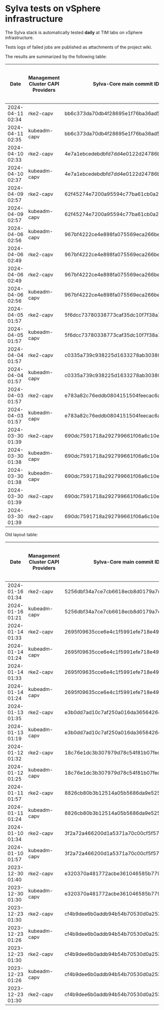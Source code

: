 # Sylva tests on vSphere infrastructure

The Sylva stack is automatically tested **daily** at TIM labs on vSphere infrastructure.

Tests logs of failed jobs are published as attachments of the project wiki.

The results are summarized by the following table:

| Date                      | Management Cluster CAPI Providers | Sylva-Core main commit ID        | Management cluster result                    | Workload cluster result              | Test logs (only for failed tests) |
|---------------------------|-----------------------------------|----------------------------------|----------------------------------------------|--------------------------------------|-----------------------------------|
|2024-04-11 02:34|rke2-capv|bb6c373da70db4f28695e1f76ba36ad598cbef65|:white_check_mark:|:white_check_mark:||
|2024-04-11 02:35|kubeadm-capv|bb6c373da70db4f28695e1f76ba36ad598cbef65|:white_check_mark:|:white_check_mark:||
|2024-04-10 02:33|rke2-capv|4e7a1ebcedebdbfd7dd4e0122d24786b9ec19de3|:white_check_mark:|:white_check_mark:||
|2024-04-10 02:37|kubeadm-capv|4e7a1ebcedebdbfd7dd4e0122d24786b9ec19de3|:white_check_mark:|:white_check_mark:||
|2024-04-09 02:57|rke2-capv|62f45274e7200a95594c77ba61cb0a2ce5d3e673|:x:|N/A|[link](https://gitlab.com/sylva-projects/sylva-core/-/wikis/uploads/93302f05a95fd7771ad91a85640d7f21/capv-logs.gz)|
|2024-04-09 02:57|kubeadm-capv|62f45274e7200a95594c77ba61cb0a2ce5d3e673|:x:|N/A|[link](https://gitlab.com/sylva-projects/sylva-core/-/wikis/uploads/93302f05a95fd7771ad91a85640d7f21/capv-logs.gz)|
|2024-04-06 02:56|kubeadm-capv|967bf4222ce4e898fa075569eca266bee96eea90|:x:|N/A|[link](https://gitlab.com/sylva-projects/sylva-core/-/wikis/uploads/35843afc86432e40a559e3a04f434c2a/capv-logs.gz)|
|2024-04-06 02:49|rke2-capv|967bf4222ce4e898fa075569eca266bee96eea90|:white_check_mark:|:white_check_mark:|[link](https://gitlab.com/sylva-projects/sylva-core/-/wikis/uploads/b8ee6c198d6ba3b574035d765e57ab9c/capv-logs.gz)|
|2024-04-06 02:49|rke2-capv|967bf4222ce4e898fa075569eca266bee96eea90|:white_check_mark:|:white_check_mark:|[link](https://gitlab.com/sylva-projects/sylva-core/-/wikis/uploads/4258945ffa97dba400326ab1b3dde301/capv-logs.gz)|
|2024-04-06 02:56|kubeadm-capv|967bf4222ce4e898fa075569eca266bee96eea90|:x:|N/A|[link](https://gitlab.com/sylva-projects/sylva-core/-/wikis/uploads/4258945ffa97dba400326ab1b3dde301/capv-logs.gz)|
|2024-04-05 01:57|rke2-capv|5f6dcc73780338773caf35dc10f7f38a712a871d|:x:|N/A|[link](https://gitlab.com/sylva-projects/sylva-core/-/wikis/uploads/3135e5c3975e411569008056681c31cc/capv-logs.gz)|
|2024-04-05 01:57|kubeadm-capv|5f6dcc73780338773caf35dc10f7f38a712a871d|:x:|N/A|[link](https://gitlab.com/sylva-projects/sylva-core/-/wikis/uploads/3135e5c3975e411569008056681c31cc/capv-logs.gz)|
|2024-04-04 01:57|rke2-capv|c0335a739c938225d1633278ab30380732b194cf|:x:|N/A|[link](https://gitlab.com/sylva-projects/sylva-core/-/wikis/uploads/ccb515add349cf06683823c11091183e/capv-logs.gz)|
|2024-04-04 01:57|kubeadm-capv|c0335a739c938225d1633278ab30380732b194cf|:x:|N/A|[link](https://gitlab.com/sylva-projects/sylva-core/-/wikis/uploads/ccb515add349cf06683823c11091183e/capv-logs.gz)|
|2024-04-03 01:57|rke2-capv|e783a82c76eddb0804151504feecac6a7b116d85|:x:|N/A|[link](https://gitlab.com/sylva-projects/sylva-core/-/wikis/uploads/8ac7f3174e1421737ceb6a0aa321b8f2/capv-logs.gz)|
|2024-04-03 01:57|kubeadm-capv|e783a82c76eddb0804151504feecac6a7b116d85|:x:|N/A|[link](https://gitlab.com/sylva-projects/sylva-core/-/wikis/uploads/8ac7f3174e1421737ceb6a0aa321b8f2/capv-logs.gz)|
|2024-03-30 01:39|rke2-capv|690dc7591718a292799661f06a6c10ec9ba09820|:white_check_mark:|:white_check_mark:||
|2024-03-30 01:38|kubeadm-capv|690dc7591718a292799661f06a6c10ec9ba09820|:white_check_mark:|:white_check_mark:||
|2024-03-30 01:38|kubeadm-capv|690dc7591718a292799661f06a6c10ec9ba09820|:white_check_mark:|:white_check_mark:||
|2024-03-30 01:39|rke2-capv|690dc7591718a292799661f06a6c10ec9ba09820|:white_check_mark:|:white_check_mark:||
|2024-03-30 01:39|rke2-capv|690dc7591718a292799661f06a6c10ec9ba09820|:white_check_mark:|:white_check_mark:||

Old layout table:

| Date                      | Management Cluster CAPI Providers | Sylva-Core main commit ID        | Result                                       | Test logs (only for failed tests) |
|---------------------------|-----------------------------------|----------------------------------|----------------------------------------------|-----------------------------------|
|2024-01-16 01:34|rke2-capv|5256dbf34a7ce7cb6618ecb8d0179a7eae5fbd46|:white_check_mark: success||
|2024-01-16 01:21|kubeadm-capv|5256dbf34a7ce7cb6618ecb8d0179a7eae5fbd46|:white_check_mark: success||
|2024-01-14 01:33|rke2-capv|2695f09635cce6e4c1f5991efe718e497702f32b|:white_check_mark: success||
|2024-01-14 01:24|kubeadm-capv|2695f09635cce6e4c1f5991efe718e497702f32b|:white_check_mark: success||
|2024-01-14 01:33|rke2-capv|2695f09635cce6e4c1f5991efe718e497702f32b|:white_check_mark: success||
|2024-01-14 01:24|kubeadm-capv|2695f09635cce6e4c1f5991efe718e497702f32b|:white_check_mark: success||
|2024-01-13 01:35|rke2-capv|e3b0dd7ad10c7af250a016da36564264287586bf|:white_check_mark: success||
|2024-01-13 01:19|kubeadm-capv|e3b0dd7ad10c7af250a016da36564264287586bf|:white_check_mark: success||
|2024-01-12 01:32|rke2-capv|18c76e1dc3b307979d78c54f81b07fec0d80d511|:white_check_mark: success||
|2024-01-12 01:25|kubeadm-capv|18c76e1dc3b307979d78c54f81b07fec0d80d511|:white_check_mark: success||
|2024-01-11 01:57|rke2-capv|8826cb80b3b12514a05b5686da9e52505c577704|:x: failed|[link](https://gitlab.com/sylva-projects/sylva-core/-/wikis/uploads/f8332c73b645753fb674c6ec8d7eeabf/capv-logs.gz)|
|2024-01-11 01:24|kubeadm-capv|8826cb80b3b12514a05b5686da9e52505c577704|:white_check_mark: success||
|2024-01-10 01:34|rke2-capv|3f2a72a466200d1a5371a70c00cf5f57d35b73fe|:white_check_mark: success||
|2024-01-10 01:57|kubeadm-capv|3f2a72a466200d1a5371a70c00cf5f57d35b73fe|:x: failed|[link](https://gitlab.com/sylva-projects/sylva-core/-/wikis/uploads/8138bd7fc116d62d656f66aab4c677ac/capv-logs.gz)|
|2023-12-30 01:40|rke2-capv|e320370a481772acbe361046585b779bc4c772fe|:x: failed|[link](https://gitlab.com/sylva-projects/sylva-core/-/wikis/uploads/17d4ffbdc8036903ad000196987782ea/capv-logs.gz)|
|2023-12-30 01:30|kubeadm-capv|e320370a481772acbe361046585b779bc4c772fe|:x: failed|[link](https://gitlab.com/sylva-projects/sylva-core/-/wikis/uploads/17d4ffbdc8036903ad000196987782ea/capv-logs.gz)|
|2023-12-23 01:30|rke2-capv|cf4b9dee6b0addb94b54b70530d0a25365ba937e|:x: failed|[link](https://gitlab.com/sylva-projects/sylva-core/-/wikis/uploads/758ab1ecc725e797a06261c62cc77788/capv-logs.gz)|
|2023-12-23 01:26|kubeadm-capv|cf4b9dee6b0addb94b54b70530d0a25365ba937e|:white_check_mark: success||
|2023-12-23 01:30|rke2-capv|cf4b9dee6b0addb94b54b70530d0a25365ba937e|:x: failed|[link](https://gitlab.com/sylva-projects/sylva-core/-/wikis/uploads/d3bb7c8c3be36d81a9f9930f81189f56/capv-logs.gz)|
|2023-12-23 01:26|kubeadm-capv|cf4b9dee6b0addb94b54b70530d0a25365ba937e|:white_check_mark: success||
|2023-12-23 01:30|rke2-capv|cf4b9dee6b0addb94b54b70530d0a25365ba937e|:x: failed|[link](https://gitlab.com/sylva-projects/sylva-core/-/wikis/uploads/6e58c059b348d378ad25155a7f3ed1c8/capv-logs.gz)|

